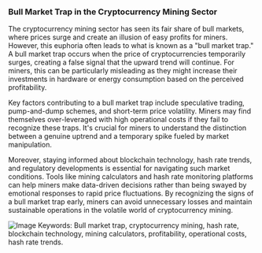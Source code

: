 ### Bull Market Trap in the Cryptocurrency Mining Sector

The cryptocurrency mining sector has seen its fair share of bull markets, where prices surge and create an illusion of easy profits for miners. However, this euphoria often leads to what is known as a "bull market trap." A bull market trap occurs when the price of cryptocurrencies temporarily surges, creating a false signal that the upward trend will continue. For miners, this can be particularly misleading as they might increase their investments in hardware or energy consumption based on the perceived profitability.

Key factors contributing to a bull market trap include speculative trading, pump-and-dump schemes, and short-term price volatility. Miners may find themselves over-leveraged with high operational costs if they fail to recognize these traps. It's crucial for miners to understand the distinction between a genuine uptrend and a temporary spike fueled by market manipulation.

Moreover, staying informed about blockchain technology, hash rate trends, and regulatory developments is essential for navigating such market conditions. Tools like mining calculators and hash rate monitoring platforms can help miners make data-driven decisions rather than being swayed by emotional responses to rapid price fluctuations. By recognizing the signs of a bull market trap early, miners can avoid unnecessary losses and maintain sustainable operations in the volatile world of cryptocurrency mining. 


![Image](https://github.com/user-attachments/assets/31692037-0104-4703-abd1-696b6a7dd41b)
Keywords: Bull market trap, cryptocurrency mining, hash rate, blockchain technology, mining calculators, profitability, operational costs, hash rate trends.